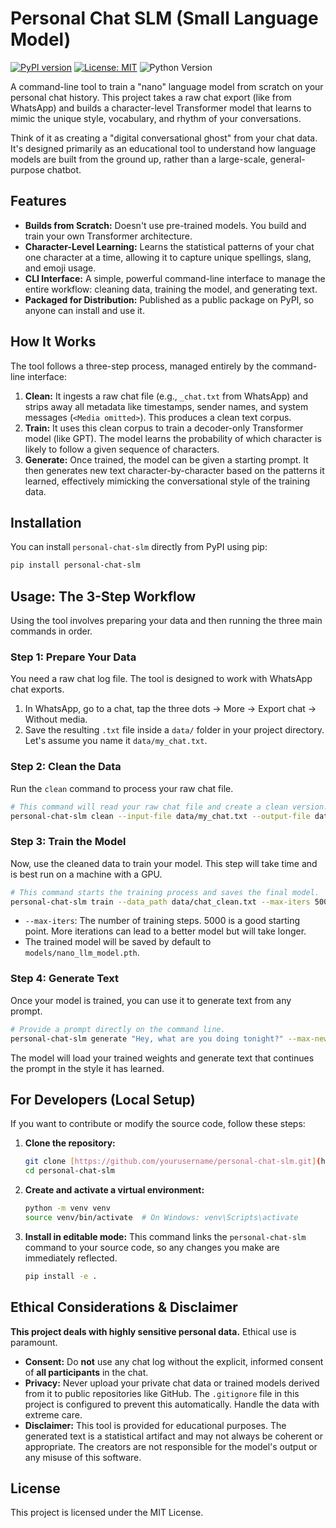 # Personal Chat SLM (Small Language Model)

[![PyPI version](https://badge.fury.io/py/personal-chat-slm.svg)](https://badge.fury.io/py/personal-chat-slm)
[![License: MIT](https://img.shields.io/badge/License-MIT-yellow.svg)](https://opensource.org/licenses/MIT)
![Python Version](https://img.shields.io/badge/python-3.8+-blue.svg)

A command-line tool to train a "nano" language model from scratch on your personal chat history. This project takes a raw chat export (like from WhatsApp) and builds a character-level Transformer model that learns to mimic the unique style, vocabulary, and rhythm of your conversations.

Think of it as creating a "digital conversational ghost" from your chat data. It's designed primarily as an educational tool to understand how language models are built from the ground up, rather than a large-scale, general-purpose chatbot.

## Features

* **Builds from Scratch:** Doesn't use pre-trained models. You build and train your own Transformer architecture.
* **Character-Level Learning:** Learns the statistical patterns of your chat one character at a time, allowing it to capture unique spellings, slang, and emoji usage.
* **CLI Interface:** A simple, powerful command-line interface to manage the entire workflow: cleaning data, training the model, and generating text.
* **Packaged for Distribution:** Published as a public package on PyPI, so anyone can install and use it.

## How It Works

The tool follows a three-step process, managed entirely by the command-line interface:

1.  **Clean:** It ingests a raw chat file (e.g., `_chat.txt` from WhatsApp) and strips away all metadata like timestamps, sender names, and system messages (`<Media omitted>`). This produces a clean text corpus.
2.  **Train:** It uses this clean corpus to train a decoder-only Transformer model (like GPT). The model learns the probability of which character is likely to follow a given sequence of characters.
3.  **Generate:** Once trained, the model can be given a starting prompt. It then generates new text character-by-character based on the patterns it learned, effectively mimicking the conversational style of the training data.

## Installation

You can install `personal-chat-slm` directly from PyPI using pip:

```bash
pip install personal-chat-slm
````

## Usage: The 3-Step Workflow

Using the tool involves preparing your data and then running the three main commands in order.

### Step 1: Prepare Your Data

You need a raw chat log file. The tool is designed to work with WhatsApp chat exports.

1.  In WhatsApp, go to a chat, tap the three dots -\> More -\> Export chat -\> Without media.
2.  Save the resulting `.txt` file inside a `data/` folder in your project directory. Let's assume you name it `data/my_chat.txt`.

### Step 2: Clean the Data

Run the `clean` command to process your raw chat file.

```bash
# This command will read your raw chat file and create a clean version.
personal-chat-slm clean --input-file data/my_chat.txt --output-file data/chat_clean.txt
```

### Step 3: Train the Model

Now, use the cleaned data to train your model. This step will take time and is best run on a machine with a GPU.

```bash
# This command starts the training process and saves the final model.
personal-chat-slm train --data_path data/chat_clean.txt --max-iters 5000
```

  * `--max-iters`: The number of training steps. 5000 is a good starting point. More iterations can lead to a better model but will take longer.
  * The trained model will be saved by default to `models/nano_llm_model.pth`.

### Step 4: Generate Text

Once your model is trained, you can use it to generate text from any prompt.

```bash
# Provide a prompt directly on the command line.
personal-chat-slm generate "Hey, what are you doing tonight?" --max-new-tokens 300
```

The model will load your trained weights and generate text that continues the prompt in the style it has learned.

## For Developers (Local Setup)

If you want to contribute or modify the source code, follow these steps:

1.  **Clone the repository:**

    ```bash
    git clone [https://github.com/yourusername/personal-chat-slm.git](https://github.com/yourusername/personal-chat-slm.git)
    cd personal-chat-slm
    ```

2.  **Create and activate a virtual environment:**

    ```bash
    python -m venv venv
    source venv/bin/activate  # On Windows: venv\Scripts\activate
    ```

3.  **Install in editable mode:**
    This command links the `personal-chat-slm` command to your source code, so any changes you make are immediately reflected.

    ```bash
    pip install -e .
    ```

## Ethical Considerations & Disclaimer

**This project deals with highly sensitive personal data.** Ethical use is paramount.

  * **Consent:** Do **not** use any chat log without the explicit, informed consent of **all participants** in the chat.
  * **Privacy:** Never upload your private chat data or trained models derived from it to public repositories like GitHub. The `.gitignore` file in this project is configured to prevent this automatically. Handle the data with extreme care.
  * **Disclaimer:** This tool is provided for educational purposes. The generated text is a statistical artifact and may not always be coherent or appropriate. The creators are not responsible for the model's output or any misuse of this software.

## License

This project is licensed under the MIT License.